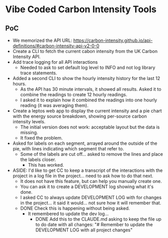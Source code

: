 # Vibe Coded Carbon Intensity Tools

## PoC

- We memorized the API URL: https://carbon-intensity.github.io/api-definitions/#carbon-intensity-api-v2-0-0
- Create a CLI to fetch the current cabon intensity from the UK Carbon Intensity API.
- Add trace logging for all API interactions
  - Needed to ask to set default log level to INFO and not log library trace statements.
- Added a second CLI to show the hourly intensity history for the last 12 hours.
  - As the API has 30 minute intervals, it showed all results. Asked it to combine the readings to create 12 hourly readings.
  - I asked it to explain how it combined the readings into one hourly reading (it was averaging them).
- Create a leptos web app to display the current intensity and a pie chart with the energy source breakdown, showing per-source carbon intensity levels.
  - The initial version does not work: acceptable layout but the data is missing.
  - It fixed the problem.
- Asked for labels on each segment, arrayed around the outside of the pie, with lines indicating which segment that refer to.
  - Some of the labels are cut off... asked to remove the lines and place the labels closer.
    - This has worked.
- ASIDE: I'd like to get CC to keep a transcript of the interactions with the project in a log file in the project... need to ask how to do that next.
  - It does not have this feature, but can help you manually create one.
  - You can ask it to create a DEVELOPMENT log showing what it's done.
  - I asked CC to always update DEVELOPMENT LOG with for changes in the project... it said it would... not sure how it will remember that.
  - DONE Check this is happening without being asked.
    - It remembered to update the dev log...
        - DONE Add this to the CLAUDE.md asking to keep the file up to do date with all changes: "# Remember to update the DEVELOPMENT LOG with all project changes"

